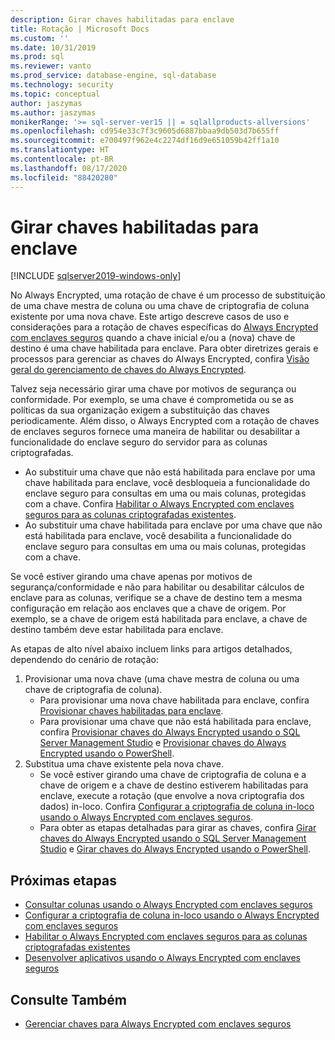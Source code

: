 ```yaml
---
description: Girar chaves habilitadas para enclave
title: Rotação | Microsoft Docs
ms.custom: ''
ms.date: 10/31/2019
ms.prod: sql
ms.reviewer: vanto
ms.prod_service: database-engine, sql-database
ms.technology: security
ms.topic: conceptual
author: jaszymas
ms.author: jaszymas
monikerRange: '>= sql-server-ver15 || = sqlallproducts-allversions'
ms.openlocfilehash: cd954e33c7f3c9605d6887bbaa9db503d7b655ff
ms.sourcegitcommit: e700497f962e4c2274df16d9e651059b42ff1a10
ms.translationtype: HT
ms.contentlocale: pt-BR
ms.lasthandoff: 08/17/2020
ms.locfileid: "88420280"
---
```

# <a name="rotate-enclave-enabled-keys"></a>Girar chaves habilitadas para enclave
[!INCLUDE [sqlserver2019-windows-only](../../../includes/applies-to-version/sqlserver2019-windows-only.md)]

No Always Encrypted, uma rotação de chave é um processo de substituição de uma chave mestra de coluna ou uma chave de criptografia de coluna existente por uma nova chave. Este artigo descreve casos de uso e considerações para a rotação de chaves específicas do [Always Encrypted com enclaves seguros](always-encrypted-enclaves.md) quando a chave inicial e/ou a (nova) chave de destino é uma chave habilitada para enclave. Para obter diretrizes gerais e processos para gerenciar as chaves do Always Encrypted, confira [Visão geral do gerenciamento de chaves do Always Encrypted](overview-of-key-management-for-always-encrypted.md). 

Talvez seja necessário girar uma chave por motivos de segurança ou conformidade. Por exemplo, se uma chave é comprometida ou se as políticas da sua organização exigem a substituição das chaves periodicamente. Além disso, o Always Encrypted com a rotação de chaves de enclaves seguros fornece uma maneira de habilitar ou desabilitar a funcionalidade do enclave seguro do servidor para as colunas criptografadas.
- Ao substituir uma chave que não está habilitada para enclave por uma chave habilitada para enclave, você desbloqueia a funcionalidade do enclave seguro para consultas em uma ou mais colunas, protegidas com a chave. Confira [Habilitar o Always Encrypted com enclaves seguros para as colunas criptografadas existentes](always-encrypted-enclaves-enable-for-encrypted-columns.md).
 - Ao substituir uma chave habilitada para enclave por uma chave que não está habilitada para enclave, você desabilita a funcionalidade do enclave seguro para consultas em uma ou mais colunas, protegidas com a chave.

Se você estiver girando uma chave apenas por motivos de segurança/conformidade e não para habilitar ou desabilitar cálculos de enclave para as colunas, verifique se a chave de destino tem a mesma configuração em relação aos enclaves que a chave de origem. Por exemplo, se a chave de origem está habilitada para enclave, a chave de destino também deve estar habilitada para enclave.

As etapas de alto nível abaixo incluem links para artigos detalhados, dependendo do cenário de rotação:

1. Provisionar uma nova chave (uma chave mestra de coluna ou uma chave de criptografia de coluna).
    - Para provisionar uma nova chave habilitada para enclave, confira [Provisionar chaves habilitadas para enclave](always-encrypted-enclaves-provision-keys.md).
    - Para provisionar uma chave que não está habilitada para enclave, confira [Provisionar chaves do Always Encrypted usando o SQL Server Management Studio](configure-always-encrypted-keys-using-ssms.md) e [Provisionar chaves do Always Encrypted usando o PowerShell](configure-always-encrypted-keys-using-powershell.md).
2. Substitua uma chave existente pela nova chave.
    - Se você estiver girando uma chave de criptografia de coluna e a chave de origem e a chave de destino estiverem habilitadas para enclave, execute a rotação (que envolve a nova criptografia dos dados) in-loco. Confira [Configurar a criptografia de coluna in-loco usando o Always Encrypted com enclaves seguros](always-encrypted-enclaves-configure-encryption.md).
    - Para obter as etapas detalhadas para girar as chaves, confira [Girar chaves do Always Encrypted usando o SQL Server Management Studio](rotate-always-encrypted-keys-using-ssms.md) e [Girar chaves do Always Encrypted usando o PowerShell](rotate-always-encrypted-keys-using-powershell.md).

    
## <a name="next-steps"></a>Próximas etapas
- [Consultar colunas usando o Always Encrypted com enclaves seguros](always-encrypted-enclaves-query-columns.md)
- [Configurar a criptografia de coluna in-loco usando o Always Encrypted com enclaves seguros](always-encrypted-enclaves-configure-encryption.md)
- [Habilitar o Always Encrypted com enclaves seguros para as colunas criptografadas existentes](always-encrypted-enclaves-enable-for-encrypted-columns.md)
- [Desenvolver aplicativos usando o Always Encrypted com enclaves seguros](always-encrypted-enclaves-client-development.md)  

## <a name="see-also"></a>Consulte Também  
- [Gerenciar chaves para Always Encrypted com enclaves seguros](always-encrypted-enclaves-manage-keys.md)

